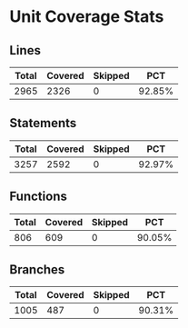 # Unit Coverage Stats

## Lines

| Total | Covered | Skipped | PCT    |
| ----- | ------- | ------- | ------ |
| 2965  | 2326    | 0       | 92.85% |

## Statements

| Total | Covered | Skipped | PCT    |
| ----- | ------- | ------- | ------ |
| 3257  | 2592    | 0       | 92.97% |

## Functions

| Total | Covered | Skipped | PCT    |
| ----- | ------- | ------- | ------ |
| 806   | 609     | 0       | 90.05% |

## Branches

| Total | Covered | Skipped | PCT    |
| ----- | ------- | ------- | ------ |
| 1005  | 487     | 0       | 90.31% |
